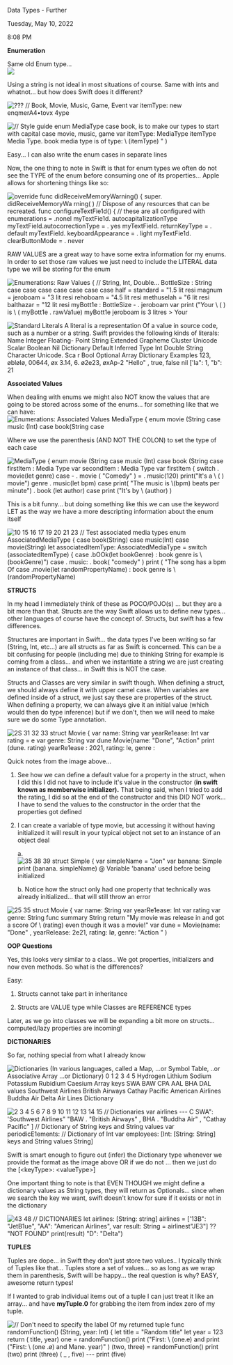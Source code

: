 Data Types - Further

Tuesday, May 10, 2022

8:08 PM

**Enumeration**

Same old Enum type...\
![](004_Data_Types_-_Further_000.png)

Using a string is not ideal in most situations of course. Same with ints and whatnot... but how does Swift does it different?

![??? // Book, Movie, Music, Game, Event var itemType: new enqmerA4•tovx 4ype ](004_Data_Types_-_Further_001.png)

![// Style guide enum MediaType case book, is to make our types to start with capital case movie, music, game var itemType: MediaType itemType Media Type. book media type is of type: \\ (itemType) \" ) ](004_Data_Types_-_Further_002.png)

Easy... I can also write the enum cases in separate lines

Now, the one thing to note in Swift is that for enum types we often do not see the TYPE of the enum before consuming one of its properties... Apple allows for shortening things like so:

![override func didReceiveMemoryWarning() { super. didReceiveMemoryWa rning( ) // Dispose of any resources that can be recreated. func configureTextFie1d() { // these are all configured with enumerations = .nonel myTextFie1d. autocapita1izationType myTextFieId.autocorrectionType = . yes myTextFieId. returnKeyType = . default myTextFieId. keyboardAppearance = . light myTextFie1d. clearButtonMode = . never ](004_Data_Types_-_Further_003.png)

RAW VALUES are a great way to have some extra information for my enums. In order to set those raw values we just need to include the LITERAL data type we will be storing for the enum

![Enumerations: Raw Values { // String, Int, Double\... BottleSize : String case case case case case case case half = standard = \"1.5 lit resi magnum = jeroboam = \"3 lit resi rehoboam = \"4.5 lit resi methuselah = \"6 lit resi balthazar = \"12 lit resi myBott1e : BottleSize - . jeroboam var print (\"Your \\ ( ) is \\ ( myBott1e . rawVa1ue) myBott1e jeroboam is 3 litres \> Your ](004_Data_Types_-_Further_004.png)

![Standard Literals A literal is a representation Of a value in source code, such as a number or a string. Swift provides the following kinds of literals: Name Integer Floating- Point String Extended Grapheme Cluster Unicode Scalar Boolean Nil Dictionary Default Inferred Type Int Double String Character Unicode. Sca r Bool Optional Array Dictionary Examples 123, øblølø, 00644, øx 3.14, 6. ø2e23, øxAp-2 \"Hello\" , true, false nil \[\'la\": 1, \"b\": 21 ](004_Data_Types_-_Further_005.png)

**Associated Values**

When dealing with enums we might also NOT know the values that are going to be stored across some of the enums... for something like that we can have:\
![Enumerations: Associated Values MediaType { enum movie (String case music (Int) case book(String case ](004_Data_Types_-_Further_006.png)

Where we use the parenthesis (AND NOT THE COLON) to set the type of each case

![MediaType { enum movie (String case music (Int) case book (String case firstltem : Media Type var secondltem : Media Type var firstltem { switch . movie(let genre) case - . movie ( \"Comedy\" ) = . music(120) print(\"lt\'s a \\ ( ) movie\") genre . music(let bpm) case print( \"The music is \\(bpm) beats per minute\") . book (let author) case print (\"It\'s by \\ (author) ) ](004_Data_Types_-_Further_007.png)

This is a bit funny... but doing something like this we can use the keyword LET as the way we have a more descripting information about the enum itself

![10 15 16 17 19 20 21 23 // Test associated media types enum AssociatedMediaType { case book(String) case music(lnt) case movie(String) let associatedItemType: AssociatedMediaType = switch (associatedItemType) { case .bOOk(Iet bookGenre) : book genre is \\ (bookGenre)\") case . music: . book( \"comedy\" ) print ( \"The song has a bpm Of case .movie(let randomPropertyName) : book genre is \\ (randomPropertyName) ](004_Data_Types_-_Further_008.png)

**STRUCTS**

In my head I immediately think of these as POCO/POJO(s) ... but they are a bit more than that. Structs are the way Swift allows us to define new types... other languages of course have the concept of. Structs, but swift has a few differences.

Structures are important in Swift... the data types I\'ve been writing so far (String, Int, etc...) are all structs as far as Swift is concerned. This can be a bit confusing for people (including me) due to thinking String for example is coming from a class... and when we instantiate a string we are just creating an instance of that class... in Swift this is NOT the case.

Structs and Classes are very similar in swift though. When defining a struct, we should always define it with upper camel case. When variables are defined inside of a struct, we just say these are properties of the struct. When defining a property, we can always give it an initial value (which would then do type inference) but if we don\'t, then we will need to make sure we do some Type annotation.

![2S 31 32 33 struct Movie { var name: String var yearRe1ease: Int var rating = e var genre: String var dune Movie(name: \"Done\", \"Action\" print (dune. rating) yearRe1ease : 2021, rating: le, genre : ](004_Data_Types_-_Further_009.png)

Quick notes from the image above...

1.  See how we can define a default value for a property in the struct, when I did this I did not have to include it\'s value in the constructor (**in swift known as memberwise initializer).** That being said, when I tried to add the rating, I did so at the end of the constructor and this DID NOT work... I have to send the values to the constructor in the order that the properties got defined

2.  I can create a variable of type movie, but accessing it without having initialized it will result in your typical object not set to an instance of an object deal

    a.  ![35 38 39 struct Simple { var simpleName = \"Jon\" var banana: Simple print (banana. simpleName) @ Variable \'banana\' used before being initialized ](004_Data_Types_-_Further_010.png)

    b.  Notice how the struct only had one property that technically was already initialized... that will still throw an error

![25 35 struct Movie { var name: String var yearRe1ease: Int var rating var genre: String func summary String return \"My movie was release in and got a score Of \\ (rating) even though it was a movie!\" var dune = Movie(name: \"Done\" , yearReIease: 2e21, rating: Iø, genre: \"Action \" ) ](004_Data_Types_-_Further_011.png)

**OOP Questions**

Yes, this looks very similar to a class.. We got properties, initializers and now even methods. So what is the differences?

Easy:

1.  Structs cannot take part in inheritance

2.  Structs are VALUE type while Classes are REFERENCE types

Later, as we go into classes we will be expanding a bit more on structs... computed/lazy properties are incoming!

**DICTIONARIES**

So far, nothing special from what I already know

![Dictionaries (In various languages, called a Map, \...or Symbol Table, ..or Associative Array \...or Dictionary) 0 1 2 3 4 5 Hydrogen Lithium Sodium Potassium Rubidium Caesium Array keys SWA BAW CPA AAL BHA DAL values Southwest Airlines British Airways Cathay Pacific American Airlines Buddha Air Delta Air Lines Dictionary ](004_Data_Types_-_Further_012.png)

![2 3 4 5 6 7 8 9 10 11 12 13 14 15 // Dictionaries var airlines --- C SWA\": \'Southwest Airlines\" \"BAW . \"British Airways\" , BHA . \"Buddha Air\" , \"Cathay Pacific\" \] // Dictionary of String keys and String values var periodicE1ements: // Dictionary of Int var employees: \[Int: \[String: String\] keys and String values String\] ](004_Data_Types_-_Further_013.png)

Swift is smart enough to figure out (infer) the Dictionary type whenever we provide the format as the image above OR if we do not ... then we just do the \[\<keyType\>: \<valueType\>\]

One important thing to note is that EVEN THOUGH we might define a dictionary values as String types, they will return as Optionals... since when we search the key we want, swift doesn\'t know for sure if it exists or not in the dictionary

![43 48 // DICTIONARIES let airlines: \[String: string\] airlines = \[\'13B\": \"JetB1ue\", \"AA\": \"American Airlines\", var result: String = airlinest\"JE3\"\] ?? \"NOT FOUND\" print(result) \"D\": \"Delta\") ](004_Data_Types_-_Further_014.png)

**TUPLES**

Tuples are dope... in Swift they don\'t just store two values.. I typically think of Tuples like that... Tuples store a set of values... so as long as we wrap them in parenthesis, Swift will be happy... the real question is why? EASY, awesome return types!

If I wanted to grab individual items out of a tuple I can just treat it like an array... and have **myTuple.0** for grabbing the item from index zero of my tuple.

![// Don\'t need to specify the label Of my returned tuple func randomFunction() (String, year: Int) { let title = \"Random title\" let year = 123 return ( title, year) one = randomFunction() print (\"First: \\ (one.e) and print (\"First: \\ (one .ø) and Mane. year)\" ) (two, three) = randomFunction() print (two) print (three) ( \_ , five) --- print (five) ](004_Data_Types_-_Further_015.png)
